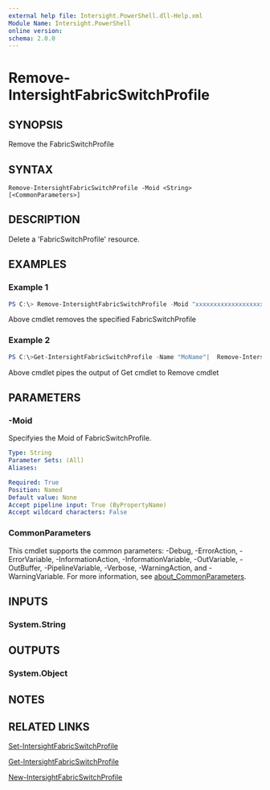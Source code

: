 ```yaml
---
external help file: Intersight.PowerShell.dll-Help.xml
Module Name: Intersight.PowerShell
online version:
schema: 2.0.0
---
```


# Remove-IntersightFabricSwitchProfile

## SYNOPSIS
Remove the FabricSwitchProfile

## SYNTAX

```
Remove-IntersightFabricSwitchProfile -Moid <String> [<CommonParameters>]
```

## DESCRIPTION
Delete a &apos;FabricSwitchProfile&apos; resource.

## EXAMPLES

### Example 1
```powershell
PS C:\> Remove-IntersightFabricSwitchProfile -Moid "xxxxxxxxxxxxxxxxxxxxxxxxxxx"
```
Above cmdlet removes the specified FabricSwitchProfile 

### Example 2
```powershell
PS C:\>Get-IntersightFabricSwitchProfile -Name "MoName"|  Remove-IntersightFabricSwitchProfile
```
Above cmdlet pipes the output of Get cmdlet to Remove cmdlet

## PARAMETERS

### -Moid
Specifyies the Moid of FabricSwitchProfile.

```yaml
Type: String
Parameter Sets: (All)
Aliases:

Required: True
Position: Named
Default value: None
Accept pipeline input: True (ByPropertyName)
Accept wildcard characters: False
```

### CommonParameters
This cmdlet supports the common parameters: -Debug, -ErrorAction, -ErrorVariable, -InformationAction, -InformationVariable, -OutVariable, -OutBuffer, -PipelineVariable, -Verbose, -WarningAction, and -WarningVariable. For more information, see [about_CommonParameters](http://go.microsoft.com/fwlink/?LinkID=113216).

## INPUTS

### System.String

## OUTPUTS

### System.Object
## NOTES

## RELATED LINKS

[Set-IntersightFabricSwitchProfile](./Set-IntersightFabricSwitchProfile.md)

[Get-IntersightFabricSwitchProfile](./Get-IntersightFabricSwitchProfile.md)

[New-IntersightFabricSwitchProfile](./New-IntersightFabricSwitchProfile.md)

